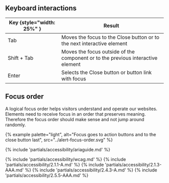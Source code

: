
## Keyboard interactions

| Key {style="width: 25%" } | Result                                                                          |
| ------------------------- | ------------------------------------------------------------------------------- |
| Tab                       | Moves the focus to the Close button or to the next interactive element          |
| Shift + Tab               | Moves the focus outside of the component or to the previous interactive element |
| Enter                     | Selects the Close button or button link with focus                              |



## Focus order

A logical focus order helps visitors understand and operate our websites. Elements need to receive focus in an order that preserves meaning. Therefore the focus order should make sense and not jump around randomly.

{% example palette="light",
           alt="Focus goes to action buttons and to the close button last",
           src="../alert-focus-order.svg" %}

{% include 'partials/accessibility/ariaguide.md' %}

{% include 'partials/accessibility/wcag.md' %}
{% include 'partials/accessibility/2.1.1-A.md' %}
{% include 'partials/accessibility/2.1.3-AAA.md' %}
{% include 'partials/accessibility/2.4.3-A.md' %}
{% include 'partials/accessibility/2.5.5-AAA.md' %}

